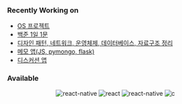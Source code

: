 ### Recently Working on

- [OS 프로젝트](https://github.com/yeonwooz/pintos-kaist-dugtrio)
- [백준 1일 1문](https://github.com/yeonwooz/BOJ)
- [디자인 패턴, 네트워크, 운영체제, 데이터베이스, 자료구조 정리](https://github.com/yeonwooz/CS-study)
- [메모 앱(JS, pymongo, flask)](https://github.com/yeonwooz/memo)
- [디스커션 앱](https://github.com/yeonwooz/discussion-app)



### Available

<p align='center'>
  <img alt="react-native" src ="https://img.shields.io/badge/javascript-F0DB4F.svg?&style=for-the-badge&logo=javascript&logoColor=323330"/>
  <img alt="react" src ="https://img.shields.io/badge/react-black.svg?&style=for-the-badge&logo=react&logoColor=61DBFB"/>
  <img alt="react-native" src ="https://img.shields.io/badge/react native-black.svg?&style=for-the-badge&logo=react&logoColor=61DBFB"/>
  <img alt="c" src=https://img.shields.io/badge/C-C-A8B9CC?&style=for-the-badge&logo=c&logoColor=A8B9CC/>
</p>

